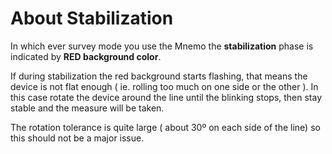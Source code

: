 # About Stabilization

In which ever survey mode you use the Mnemo the **stabilization** phase is indicated by **RED background color**.

If during stabilization the red background starts flashing, that means the device is not flat enough ( ie. rolling too much on one side or the other ). In this case rotate the device around the line until the blinking stops, then stay stable and the measure will be taken.

The rotation tolerance is quite large ( about 30º on each side of the line) so this should not be a major issue.

